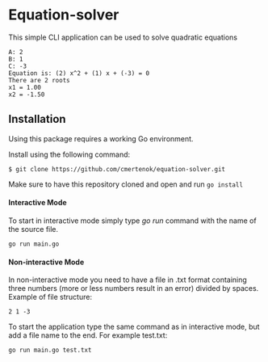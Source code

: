 # Equation-solver
This simple CLI application can be used to solve quadratic equations

```
A: 2
B: 1
C: -3
Equation is: (2) x^2 + (1) x + (-3) = 0 
There are 2 roots
x1 = 1.00
x2 = -1.50
```

## Installation

Using this package requires a working Go environment. 

Install using the following command:

```
$ git clone https://github.com/cmertenok/equation-solver.git
```

Make sure to have this repository cloned and open and run `go install`

#### Interactive Mode
To start in interactive mode simply type *go run* command with the name of the source file.

```
go run main.go
```
#### Non-interactive Mode
In non-interactive mode you need to have a file in .txt format containing three numbers (more or less numbers result in an error) divided by spaces. 
Example of file structure:
```
2 1 -3
```
To start the application type the same command as in interactive mode, but add a file name to the end. 
For example test.txt:
```
go run main.go test.txt
```